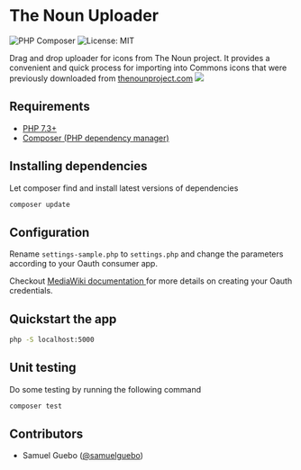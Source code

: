 
# The Noun Uploader 

![PHP Composer](https://github.com/samuelguebo/thenoun-uploader/workflows/PHP%20Composer/badge.svg) ![License: MIT](https://img.shields.io/badge/License-MIT-blue.svg)

Drag and drop uploader for icons from The Noun project. It provides a convenient and quick process for importing into Commons icons that were previously downloaded from [thenounproject.com](https://thenounproject.com/)
![](https://thenoun-uploader.toolforge.org/medias/thenoun-uploader-screenshot.png)

## Requirements

* [PHP 7.3+](https://www.php.net/downloads.php)
* [Composer (PHP dependency manager)](https://getcomposer.org/download/)

## Installing dependencies
Let composer find and install latest versions of dependencies
```bash 
composer update
```

## Configuration
Rename `settings-sample.php` to `settings.php` and change the parameters according to your Oauth consumer app. 

Checkout [MediaWiki  documentation ](https://www.mediawiki.org/wiki/Help:OAuth) for more details on creating your Oauth credentials.

## Quickstart the app
```bash
php -S localhost:5000
```

## Unit testing
Do some testing by running the following command 
```bash
composer test
```

## Contributors 
 * Samuel Guebo ([@samuelguebo](https://twitter/com/samuelguebo))
